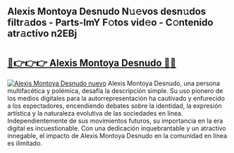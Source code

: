 ## Alexis Montoya Desnudo N𝚞𝚎vos desn𝚞dos filtr𝚊dos - Parts-lmY F𝚘tos vid𝚎o - C𝚘ntenido atr𝚊ctivo n2EBj

# <h2><a href="http://mb8tyb.tromn.icu/?c=Alexis+Montoya+Desnudo">🔗👉👉👉 Alexis Montoya Desnudo 🔗🔗</a></h2>

[![Alexis Montoya Desnudo nuevo](https://i.imgur.com/pEAQMta.gif)](http://mb8tyb.tromn.icu/?c=Alexis+Montoya+Desnudo)
Alexis Montoya Desnudo, una persona multifacética y polémica, desafía la descripción simple. Su uso pionero de los medios digitales para la autorrepresentación ha cautivado y enfurecido a los espectadores, encendiendo debates sobre la identidad, la expresión artística y la naturaleza evolutiva de las sociedades en línea. Independientemente de sus movimientos futuros, su importancia en la era digital es incuestionable. Con una dedicación inquebrantable y un atractivo innegable, el impacto de Alexis Montoya Desnudo en la comunidad en línea es ilimitado.
